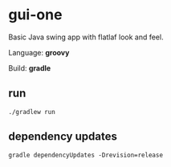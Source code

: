 # gui-one

Basic Java swing app with flatlaf look and feel.

Language: **groovy**

Build: **gradle**

## run
    ./gradlew run

## dependency updates
    gradle dependencyUpdates -Drevision=release